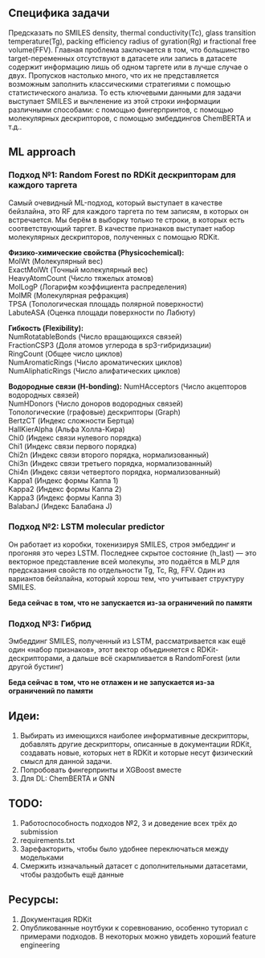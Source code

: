 ## Специфика задачи
Предсказать по SMILES density, thermal conductivity(Tc), glass transition temperature(Tg), packing efficiency radius of gyration(Rg) и fractional free volume(FFV).
Главная проблема заключается в том, что большинство target-переменных отсутствуют в датасете или запись в датасете содержит информацию лишь об одном таргете или в лучше случае о двух.
Пропусков настолько много, что их не представляется возможным заполнить классическими стратегиями с помощью статистического анализа.
То есть ключевыми данными для задачи выступает SMILES и вычленение из этой строки информации различными способами: с помощью фингерпринтов, с помощью молекулярных дескрипторов, с помощью эмбеддингов ChemBERTA и т.д..

## ML approach
### Подход №1: Random Forest по RDKit дескрипторам для каждого таргета
Самый очевидный ML-подход, который выступает в качестве бейзлайна, это RF для каждого таргета по тем записям, в которых он встречается. Мы берём в выборку только те строки, в которых есть соответствующий таргет.
В качестве признаков выступает набор молекулярных дескрипторов, полученных с помощью RDKit.

**Физико-химические свойства (Physicochemical):**  
MolWt (Молекулярный вес)  
ExactMolWt (Точный молекулярный вес)  
HeavyAtomCount (Число тяжелых атомов)  
MolLogP (Логарифм коэффициента распределения)  
MolMR (Молекулярная рефракция)  
TPSA (Топологическая площадь полярной поверхности)  
LabuteASA (Оценка площади поверхности по Лабюту)  
  
**Гибкость (Flexibility):**  
NumRotatableBonds (Число вращающихся связей)    
FractionCSP3 (Доля атомов углерода в sp3-гибридизации)   
RingCount (Общее число циклов)  
NumAromaticRings (Число ароматических циклов)    
NumAliphaticRings (Число алифатических циклов)  

**Водородные связи (H-bonding):**
NumHAcceptors (Число акцепторов водородных связей)  
NumHDonors (Число доноров водородных связей)  
Топологические (графовые) дескрипторы (Graph)  
BertzCT (Индекс сложности Бертца)  
HallKierAlpha (Альфа Холла-Кира)  
Chi0 (Индекс связи нулевого порядка)  
Chi1 (Индекс связи первого порядка)  
Chi2n (Индекс связи второго порядка, нормализованный)  
Chi3n (Индекс связи третьего порядка, нормализованный)  
Chi4n (Индекс связи четвертого порядка, нормализованный)  
Kappa1 (Индекс формы Каппа 1)  
Kappa2 (Индекс формы Каппа 2)  
Kappa3 (Индекс формы Каппа 3)  
BalabanJ (Индекс Балабана J)  

### Подход №2: LSTM molecular predictor 
Он работает из коробки, токенизируя SMILES, строя эмбеддинг и прогоняя это через LSTM. Последнее скрытое состояние (h_last) — это векторное представление всей молекулы, это подаётся в MLP для предсказания свойств
по отдельности Tg, Tc, Rg, FFV. 
Один из вариантов бейзлайна, который хорош тем, что учитывает структуру SMILES.

**Беда сейчас в том, что не запускается из-за ограничений по памяти**

### Подход №3: Гибрид
Эмбеддинг SMILES, полученный из LSTM, рассматривается как ещё один «набор признаков», этот вектор объединяется с RDKit-дескрипторами, а дальше всё скармливается в RandomForest (или другой бустинг)

**Беда сейчас в том, что не отлажен и не запускается из-за ограничений по памяти**

## Идеи:
1. Выбирать из имеющихся наиболее информативные дескрипторы, добавлять другие дескрипторы, описанные в документации RDKit, создавать новые, которых нет в RDKit и которые несут физический смысл для данной задачи.
2. Попробовать фингерпринты и XGBoost вместе
3. Для DL: ChemBERTA и GNN

## TODO:
1. Работоспособность подходов №2, 3 и доведение всех трёх до submission
2. requirements.txt
3. Зарефакторить, чтобы было удобнее переключаться между модельками
4. Смержить изначальный датасет с дополнительными датасетами, чтобы раздобыть ещё данные

## Ресурсы:
1. Документация RDKit
2. Опубликованные ноутбуки к соревнованию, особенно туториал с примерами подходов. В некоторых можно увидеть хороший feature engineering
